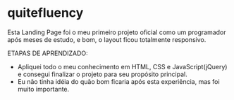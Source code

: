 # quitefluency

Esta Landing Page foi o meu primeiro projeto oficial como um programador após meses de estudo, e bom, o layout ficou totalmente responsivo.

ETAPAS DE APRENDIZADO:

- Apliquei todo o meu conhecimento em HTML, CSS e JavaScript(jQuery) e consegui finalizar o projeto para seu propósito principal.
- Eu não tinha idéia do quão bom ficaria após esta experiência, mas foi muito importante.
